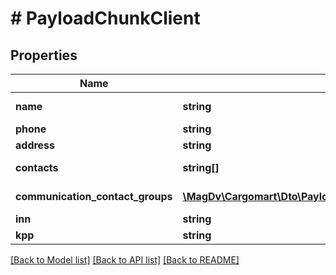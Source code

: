 # # PayloadChunkClient

## Properties

Name | Type | Description | Notes
------------ | ------------- | ------------- | -------------
**name** | **string** | Название компании | [optional]
**phone** | **string** | Телефон | [optional]
**address** | **string** | Адрес | [optional]
**contacts** | **string[]** | Контакты компании |
**communication_contact_groups** | [**\MagDv\Cargomart\Dto\PayloadChunkCommunicationContactGroups**](PayloadChunkCommunicationContactGroups.md) | Контакты для связи | [optional]
**inn** | **string** | ИНН | [optional]
**kpp** | **string** | КПП | [optional]

[[Back to Model list]](../../README.md#models) [[Back to API list]](../../README.md#endpoints) [[Back to README]](../../README.md)
